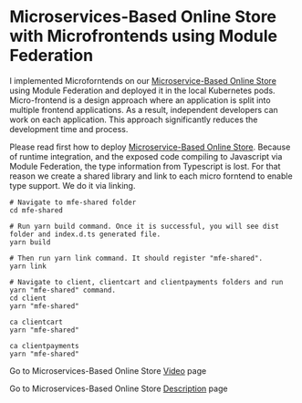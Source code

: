 # Microservices-Based Online Store with Microfrontends using Module Federation
I implemented Microforntends on our [Microservice-Based Online Store](https://github.com/Ashot72/Microservices-based-Online-Store) using Module Federation and deployed it in the local Kubernetes pods.
Micro-frontend is a design approach where an application is split into multiple frontend applications. As a result, independent developers can work on each application. This approach significantly reduces the development time and process.

Please read first how to deploy [Microservice-Based Online Store](https://github.com/Ashot72/Microservices-based-Online-Store).
Because of runtime integration, and the exposed code compiling to Javascript via Module Federation, the type information from Typescript is lost. For that reason we create a shared library and link to each micro forntend to enable type support. We do it via linking.

```
# Navigate to mfe-shared folder
cd mfe-shared

# Run yarn build command. Once it is successful, you will see dist folder and index.d.ts generated file.
yarn build

# Then run yarn link command. It should register "mfe-shared".
yarn link

# Navigate to client, clientcart and clientpayments folders and run yarn "mfe-shared" command.
cd client
yarn "mfe-shared"

ca clientcart
yarn "mfe-shared"

ca clientpayments
yarn "mfe-shared"

```

Go to Microservices-Based Online Store [Video](https://youtu.be/9Apf_SaA6nY) page

Go to Microservices-Based Online Store [Description](https://ashot72.github.io//Microfrontends-Microservices-Based-Online-Store/index.html) page
